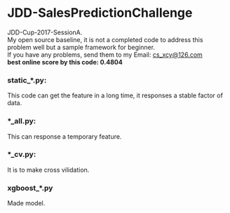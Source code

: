 # JDD-SalesPredictionChallenge
JDD-Cup-2017-SessionA.   
My open source baseline, it is not a completed code to address this problem well but a sample framework for beginner.    
If you have any problems, send them to my Email: cs_xcy@126.com   
**best online score by this code: 0.4804**

### static_*.py:
This code can get the feature in a long time, it responses a stable factor of data.

### *_all.py:
This can response a temporary feature.

### *_cv.py:
It is to make cross vilidation.

### xgboost_*.py
Made model.     
